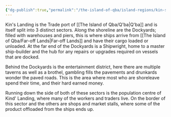 ```yaml
---
{"dg-publish":true,"permalink":"/the-island-of-qba/island-regions/kin-s-landing/"}
---
```


Kin's Landing is the Trade port of [[The Island of Qba/Q'ba\|Q'ba]] and is itself split into 3 distinct sectors.
Along the shoreline are the Dockyards; filled with warehouses and piers, this is where ships arrive from [[The Island of Qba/Far-off Lands\|Far-off Lands]] and have their cargo loaded or unloaded. At the far end of the Dockyards is a Shipwright, home to a master ship-builder and the hub for any repairs or upgrades required on vessels that are docked. 

Behind the Dockyards is the entertainment district, here there are multiple taverns as well as a brothel, gambling fills the pavements and drunkards wonder the paved roads. This is the area where most who are shoreleave spend their time, and their hard earned money.

Running down the side of both of these sectors is the population centre of Kind' Landing, where many of the workers and traders live. On the border of this sector and the others are shops and market stalls, where some of the product offloaded from the ships ends up.
